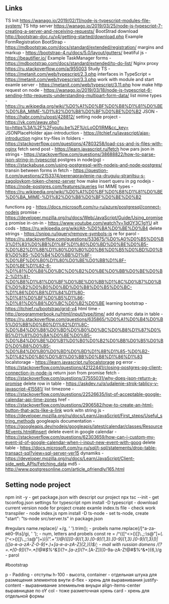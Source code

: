 






## Links


TS Init https://wanago.io/2019/02/11/node-js-typescript-modules-file-system/
TS http server https://wanago.io/2019/03/25/node-js-typescript-7-creating-a-server-and-receiving-requests/
BootStrad download http://bootstrap-doc.ru/v4/getting-started/download.php
Example FormRegistration BootStrap - https://mdbootstrap.com/docs/standard/extended/registration/
margins and markup - https://bootstrap-4.ru/docs/5.0/layout/gutters/
beatiful js - https://beautifier.io/
Example TaskManager forms - https://mdbootstrap.com/docs/standard/extended/to-do-list/
Nginx proxy https://ru.stackoverflow.com/a/955003
Study TS - https://metanit.com/web/typescript/2.3.php
interfaces in TypeScript = https://metanit.com/web/typescript/3.3.php
work with module and start examle server - https://metanit.com/web/typescript/3.11.php
how make http request on node  - https://wanago.io/2019/03/18/node-js-typescript-6-sending-http-requests-understanding-multipart-form-data/
list mime types - https://ru.wikipedia.org/wiki/%D0%A1%D0%BF%D0%B8%D1%81%D0%BE%D0%BA_MIME-%D1%82%D0%B8%D0%BF%D0%BE%D0%B2
JSON - https://habr.com/ru/post/428812/
setting node project - https://vk.com/away.php?to=https%3A%2F%2Fyoutu.be%2F1UcLoOD1lRM&cc_key=
JSONPlaceHolder
ajax-introduction - https://itchief.ru/javascript/ajax-introduction
nginx try-files in folders - https://stackoverflow.com/questions/47803258/load-css-and-js-files-with-nginx
fetch send post - https://learn.javascript.ru/fetch
how pars json in strings - https://stackoverflow.com/questions/38688822/how-to-parse-json-string-in-typescript
postgres in node(pg) - https://stackabuse.com/using-postgresql-with-nodejs-and-node-postgres/
transin between forms in fetch - https://question-it.com/questions/2153374/perenapravlenie-na-druguju-stranitsu-s-zagolovkom-token-cherez-server
how make insert queru in pg nodejs - https://node-postgres.com/features/queries
list MIME types - https://ru.wikipedia.org/wiki/%D0%A1%D0%BF%D0%B8%D1%81%D0%BE%D0%BA_MIME-%D1%82%D0%B8%D0%BF%D0%BE%D0%B2

functions pg  - https://docs.microsoft.com/ru-ru/azure/postgresql/connect-nodejs
promise - https://developer.mozilla.org/ru/docs/Web/JavaScript/Guide/Using_promises
promise in-on-in - https://www.youtube.com/watch?v=1idOY3C1gYU
alt cods  - https://ru.wikipedia.org/wiki/Alt-%D0%BA%D0%BE%D0%B4
delete strings - https://snipp.ru/jquery/remove-symbols-js
re for parol - https://ru.stackoverflow.com/questions/533675/%D0%A0%D0%B5%D0%B3%D1%83%D0%BB%D1%8F%D1%80%D0%BD%D0%BE%D0%B5-%D0%B2%D1%8B%D1%80%D0%B0%D0%B6%D0%B5%D0%BD%D0%B8%D0%B5-%D0%B4%D0%BB%D1%8F-%D0%BF%D0%B0%D1%80%D0%BE%D0%BB%D1%8F-%D0%BE%D1%82-6-%D1%81%D0%B8%D0%BC%D0%B2%D0%BE%D0%BB%D0%BE%D0%B2-%D1%81-%D0%B8%D1%81%D0%BF%D0%BE%D0%BB%D1%8C%D0%B7%D0%BE%D0%B2%D0%B0%D0%BD%D0%B8%D0%B5%D0%BC-%D1%86%D0%B8%D1%84%D1%80-%D1%81%D0%BF%D0%B5%D1%86-%D1%81%D0%B8%D0%BC%D0%B2%D0%BE
learning bootstrap - https://itchief.ru/bootstrap/grid-v4
html time - http://programmerbook.ru/html/input/type/time/
add dynamic data in table - https://ru.stackoverflow.com/questions/635865/%D0%A1%D0%B4%D0%B5%D0%BB%D0%B0%D1%82%D1%8C-%D0%B4%D0%B8%D0%BD%D0%B0%D0%BC%D0%B8%D1%87%D0%B5%D1%81%D0%BA%D0%BE%D0%B5-%D0%B4%D0%BE%D0%B1%D0%B0%D0%B2%D0%BB%D0%B5%D0%BD%D0%B8%D0%B5-%D0%B4%D0%B0%D0%BD%D0%BD%D1%8B%D1%85-%D0%B2-%D1%82%D0%B0%D0%B1%D0%BB%D0%B8%D1%86%D1%83
localstorage  - https://learn.javascript.ru/localstorage
pg error - https://stackoverflow.com/questions/42122441/closing-postgres-pg-client-connection-in-node-js
return json from promise fetch - https://stackoverflow.com/questions/37555031/why-does-json-return-a-promise
delete row in table - https://askdev.ru/q/udalenie-strok-tablicy-v-javascript-415581/
list timezone - https://stackoverflow.com/questions/22526635/list-of-acceptable-google-calendar-api-time-zones
href - https://stackoverflow.com/questions/2906582/how-to-create-an-html-button-that-acts-like-a-link
work witn string js - https://developer.mozilla.org/ru/docs/Learn/JavaScript/First_steps/Useful_string_methods
googleapis documentation - https://googleapis.dev/nodejs/googleapis/latest/calendar/classes/Resource$Events.html#insert
delete event in google calendar - https://stackoverflow.com/questions/62303659/how-can-i-custom-my-event-id-of-google-calendar-when-i-input-new-event-with-goog
delete table - https://docs.microsoft.com/ru-ru/sql/t-sql/statements/drop-table-transact-sql?view=sql-server-ver15
dynamiks - https://developer.mozilla.org/ru/docs/Learn/JavaScript/Client-side_web_APIs/Fetching_data
md5 - http://www.postgresonline.com/article_pfriendly/165.html



## Setting node project
npm init -y   - get package.json with descript our project
npx tsc --init    -   get tsconfog.json settings for typescript
npm install -D typescript  -   download current version node for project
create examle index.ts file  -  check work transpiler   - node index.js
npm install -D ts-node - set ts-node,
create "start": "ts-node src/server.ts" in package.json



#regulars
name.replace(/ +/g, ' ').trim(); - probels
name.replace(/[^a-zа-яё0-9\s]/gi, ' '); - num, letters and probels
const re = /^(([^<>()[\]\\.,;:\s@\"]+(\.[^<>()[\]\\.,;:\s@\"]+)*)|(\".+\"))@((\[[0-9]{1,3}\.[0-9]{1,3}\.[0-9]{1,3}\.[0-9]{1,3}\])|(([а-я-a-zA-Z\-0-9]+\.)+[а-я-a-zA-Z]{2,}))$/; - mail with russian domens
/(?=.*[0-9])(?=.*[!@#$%^&*])(?=.*[a-z])(?=.*[A-Z])[0-9a-zA-Z!@#$%^&*]{6,}/g - parol

#bootstrap

p - Padding - отступы
h-100 - высота,
container - отдельная штука для размещения элементов внути
d-flex - хрень для выравнивания
justify-content - выравнивание элемиеьлнв внуьри
align-items-center выравницвае по oY
col - тоже разметочная хрень
card - хрень для отдельной формы


